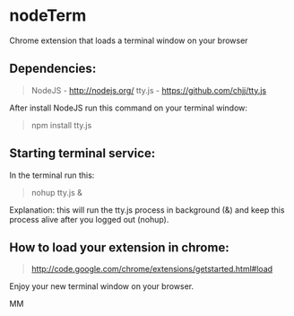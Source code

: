 nodeTerm
========

Chrome extension that loads a terminal window on your browser


Dependencies:
-------------
>NodeJS - http://nodejs.org/
>tty.js - https://github.com/chjj/tty.js

After install NodeJS run this command on your terminal window:
>npm install tty.js

Starting terminal service:
--------------------------
In the terminal run this:
>nohup tty.js &

Explanation: 
this will run the tty.js process in background (&) and keep this process alive after you logged out (nohup).

How to load your extension in chrome:
-------------------------------------
>http://code.google.com/chrome/extensions/getstarted.html#load


Enjoy your new terminal window on your browser.

MM